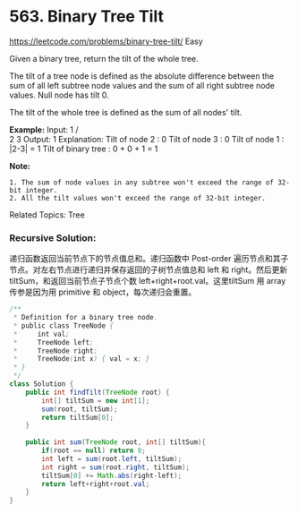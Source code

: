 # 563. Binary Tree Tilt
<https://leetcode.com/problems/binary-tree-tilt/>
Easy

Given a binary tree, return the tilt of the whole tree.

The tilt of a tree node is defined as the absolute difference between the sum of all left subtree node values and the sum of all right subtree node values. Null node has tilt 0.

The tilt of the whole tree is defined as the sum of all nodes' tilt.

**Example:**
Input: 
            1
          /   \
         2     3
    Output: 1
    Explanation: 
    Tilt of node 2 : 0
    Tilt of node 3 : 0
    Tilt of node 1 : |2-3| = 1
    Tilt of binary tree : 0 + 0 + 1 = 1


**Note:**  

    1. The sum of node values in any subtree won't exceed the range of 32-bit integer.
    2. All the tilt values won't exceed the range of 32-bit integer.

Related Topics: Tree


### Recursive Solution:  
递归函数返回当前节点下的节点值总和。递归函数中 Post-order 遍历节点和其子节点。对左右节点进行递归并保存返回的子树节点值总和 left 和 right。然后更新tiltSum，和返回当前节点子节点个数 left+right+root.val。这里tiltSum 用 array 传参是因为用 primitive 和 object，每次递归会重置。

```java
/**
 * Definition for a binary tree node.
 * public class TreeNode {
 *     int val;
 *     TreeNode left;
 *     TreeNode right;
 *     TreeNode(int x) { val = x; }
 * }
 */
class Solution {
    public int findTilt(TreeNode root) {
        int[] tiltSum = new int[1];
        sum(root, tiltSum);
        return tiltSum[0];
    }
    
    public int sum(TreeNode root, int[] tiltSum){
        if(root == null) return 0;
        int left = sum(root.left, tiltSum);
        int right = sum(root.right, tiltSum);
        tiltSum[0] += Math.abs(right-left);
        return left+right+root.val;
    } 
}
```